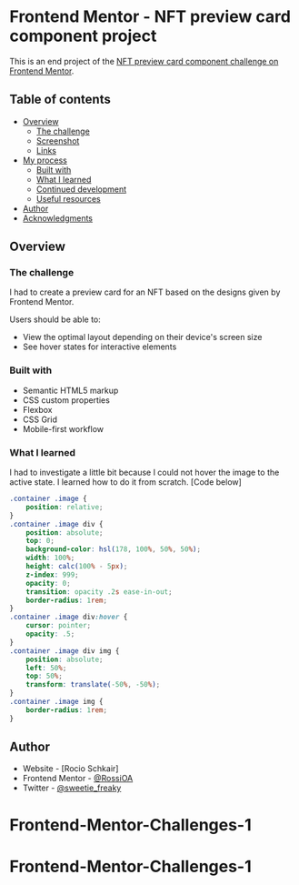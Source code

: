 # Frontend Mentor - NFT preview card component project

This is an end project of the [NFT preview card component challenge on Frontend Mentor](https://www.frontendmentor.io/challenges/nft-preview-card-component-SbdUL_w0U).

## Table of contents

- [Overview](#overview)
  - [The challenge](#the-challenge)
  - [Screenshot](#screenshot)
  - [Links](#links)
- [My process](#my-process)
  - [Built with](#built-with)
  - [What I learned](#what-i-learned)
  - [Continued development](#continued-development)
  - [Useful resources](#useful-resources)
- [Author](#author)
- [Acknowledgments](#acknowledgments)

## Overview

### The challenge

I had to create a preview card for an NFT based on the designs given by Frontend Mentor.

Users should be able to:

- View the optimal layout depending on their device's screen size
- See hover states for interactive elements

### Built with

- Semantic HTML5 markup
- CSS custom properties
- Flexbox
- CSS Grid
- Mobile-first workflow

### What I learned

I had to investigate a little bit because I could not hover the image to the active state. I learned how to do it from scratch. [Code below]

```css
.container .image {
    position: relative;
}
.container .image div {
    position: absolute;
    top: 0;
    background-color: hsl(178, 100%, 50%, 50%);
    width: 100%;
    height: calc(100% - 5px);
    z-index: 999;
    opacity: 0;
    transition: opacity .2s ease-in-out;
    border-radius: 1rem;
}
.container .image div:hover {
    cursor: pointer;
    opacity: .5;
}
.container .image div img {
    position: absolute;
    left: 50%;
    top: 50%;
    transform: translate(-50%, -50%);
}
.container .image img {
    border-radius: 1rem;
}
```
## Author

- Website - [Rocio Schkair]
- Frontend Mentor - [@RossiOA](https://www.frontendmentor.io/profile/RossiOA)
- Twitter - [@sweetie_freaky](https://www.twitter.com/sweetie_freaky)
# Frontend-Mentor-Challenges-1
# Frontend-Mentor-Challenges-1
